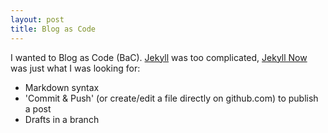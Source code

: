 ```yaml
---
layout: post
title: Blog as Code
---
```


I wanted to Blog as Code (BaC).
[Jekyll](https://jekyllrb.com) was too complicated, [Jekyll Now](http://www.jekyllnow.com) was just what I was looking for:

  * Markdown syntax
  * 'Commit & Push' (or create/edit a file directly on github.com) to publish a post
  * Drafts in a branch
